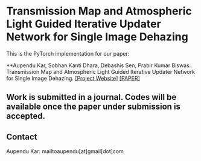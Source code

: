 # Transmission Map and Atmospheric Light Guided Iterative Updater Network for Single Image Dehazing
This is the PyTorch implementation for our paper:

**Aupendu Kar, Sobhan Kanti Dhara, Debashis Sen, Prabir Kumar Biswas. Transmission Map and Atmospheric Light Guided Iterative Updater Network for Single Image Dehazing. [[Project Website]](https://aupendu.github.io/iterative-dehaze) [[PAPER]](https://arxiv.org/abs/2008.01701)

## Work is submitted in a journal. Codes will be available once the paper under submission is accepted.





## Contact
Aupendu Kar: mailtoaupendu[at]gmail[dot]com

